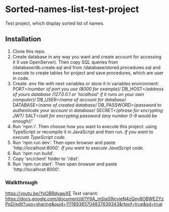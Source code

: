 # Sorted-names-list-test-project
Test project, which display sorted list of names.
## Installation
1. Clone this repo.
2. Create database in any way you want and create account for accessing it (I use OpenServer). Then copy SQL queries from /database/db.create.sql and from /database/stored.procedures.sql and execute to create tables for project and save procedures, which are user in code.
3. Create .env file with next variables or store it in variables environment:
        PORT=/*number of port you use (8000 for example)*/
        DB_HOST=/*address of yours database (127.0.0.1 or 'localhost' if it runs on your own computer)*/
        DB_USER=/*name of account for database*/
        DATABASE=/*name of created database*/
        DB_PASSWORD=/*password to authenticate your account in database*/
        SECRET=/*phrase for encrypting JWT*/
        SALT=/*salt for encrypting password (any number 0-9 would be enough)*/'
4. Run 'npm i'. Then choose how you want to execute this project: using TypeScript or recompile it in JavaScript and then run.
                _If you want to execute TypeScript code._
1. Run 'npm run dev'. Then open browser and paste 'http://localhost:8000'.
                _If you want to execute JavaScript code._
1. Run 'npm run build'.
2. Copy 'src/client' folder to '/dist'.
3. Run 'npm run start'. Then open browser and paste 'http://localhost:8000'.
### Walkthrough
https://youtu.be/YoOBRdyawXE
Text variant: https://docs.google.com/document/d/1Y6A_mSiaS9icyieN4zQey8OBWEZYzPpD/edit?usp=sharing&ouid=111189365704837639343&rtpof=true&sd=true
